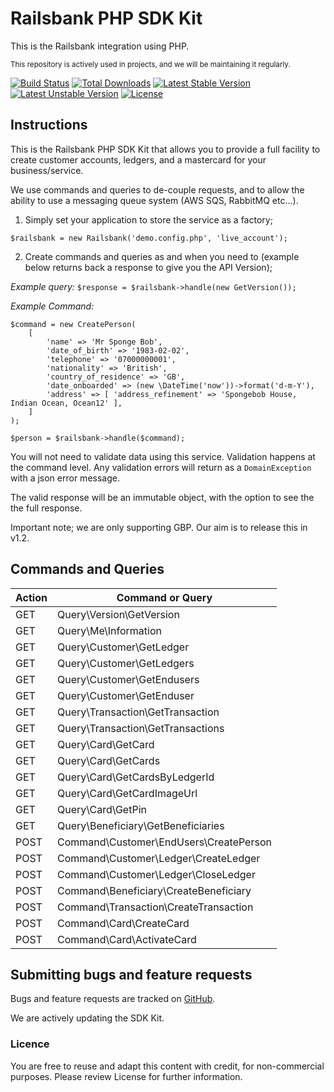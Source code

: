 Railsbank PHP SDK Kit
==========

This is the Railsbank integration using PHP.

<sub>This repository is actively used in projects, and we will be maintaining it regularly.</sub>

[![Build Status](https://travis-ci.com/levelfiveteam/railsbank-sdk.svg?token=42A9e8Yz9HCHugYVWyzW&branch=master)](https://travis-ci.com/levelfiveteam/railsbank-sdk)
[![Total Downloads](https://poser.pugx.org/levelfiveteam/railsbank-sdk/downloads.png)](https://packagist.org/packages/levelfiveteam/railsbank-sdk)
[![Latest Stable Version](https://poser.pugx.org/levelfiveteam/railsbank-sdk/v/stable.png)](https://packagist.org/packages/levelfiveteam/railsbank-sdk)
[![Latest Unstable Version](https://poser.pugx.org/levelfiveteam/railsbank-sdk/v/unstable.png)](https://packagist.org/packages/levelfiveteam/railsbank-sdk)
[![License](https://poser.pugx.org/levelfiveteam/railsbank-sdk/license.png)](https://packagist.org/packages/levelfiveteam/railsbank-sdk)

## Instructions

This is the Railsbank PHP SDK Kit that allows you to provide a full facility to create customer accounts, ledgers, and a mastercard for your business/service.

We use commands and queries to de-couple requests, and to allow the ability to use a messaging queue system (AWS SQS, RabbitMQ etc...).

1. Simply set your application to store the service as a factory;

```
$railsbank = new Railsbank('demo.config.php', 'live_account');
```

2. Create commands and queries as and when you need to (example below returns back a response to give you the API Version);

*Example query:*
`
$response = $railsbank->handle(new GetVersion());
`

*Example Command:*
```
$command = new CreatePerson(
    [
        'name' => 'Mr Sponge Bob',
        'date_of_birth' => '1983-02-02',
        'telephone' => '07000000001',
        'nationality' => 'British',
        'country_of_residence' => 'GB',
        'date_onboarded' => (new \DateTime('now'))->format('d-m-Y'),
        'address' => [ 'address_refinement' => 'Spongebob House, Indian Ocean, Ocean12' ],
    ]
);

$person = $railsbank->handle($command);
```

You will not need to validate data using this service.  Validation happens at the command level.  Any validation errors will return as a `DomainException` with a json error message.  

The valid response will be an immutable object, with the option to see the the full response.

Important note; we are only supporting GBP.  Our aim is to release this in v1.2.


## Commands and Queries

Action | Command or Query
---|---
GET | Query\Version\GetVersion
GET | Query\Me\Information
GET | Query\Customer\GetLedger
GET | Query\Customer\GetLedgers
GET | Query\Customer\GetEndusers
GET | Query\Customer\GetEnduser
GET | Query\Transaction\GetTransaction
GET | Query\Transaction\GetTransactions
GET | Query\Card\GetCard
GET | Query\Card\GetCards
GET | Query\Card\GetCardsByLedgerId
GET | Query\Card\GetCardImageUrl
GET | Query\Card\GetPin
GET | Query\Beneficiary\GetBeneficiaries
POST | Command\Customer\EndUsers\CreatePerson
POST | Command\Customer\Ledger\CreateLedger
POST | Command\Customer\Ledger\CloseLedger
POST | Command\Beneficiary\CreateBeneficiary
POST | Command\Transaction\CreateTransaction
POST | Command\Card\CreateCard
POST | Command\Card\ActivateCard


Submitting bugs and feature requests
------------------------------------

Bugs and feature requests are tracked on [GitHub](https://github.com/levelfiveteam/railsbank-sdk/issues).

We are actively updating the SDK Kit.

### Licence
You are free to reuse and adapt this content with credit, for non-commercial purposes.  Please review License for further information.
